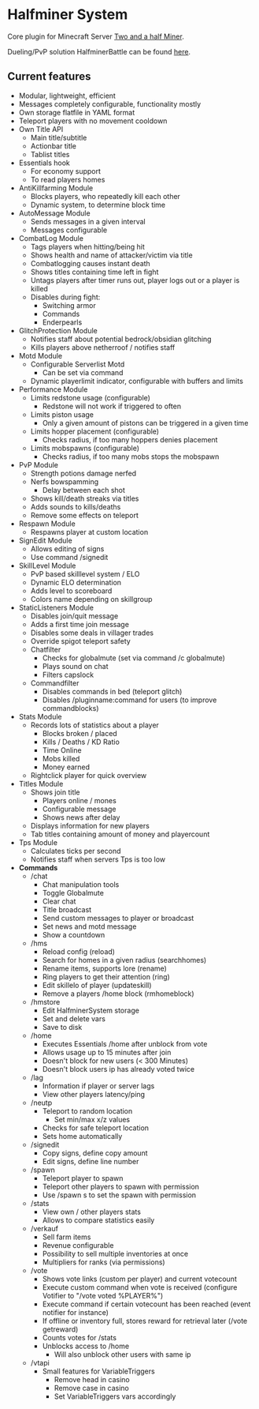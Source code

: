 # Halfminer System
Core plugin for Minecraft Server [Two and a half Miner](https://halfminer.de).

Dueling/PvP solution HalfminerBattle can be found [here](/Kakifrucht/HalfminerBattle).

Current features
-------
- Modular, lightweight, efficient
- Messages completely configurable, functionality mostly
- Own storage flatfile in YAML format
- Teleport players with no movement cooldown
- Own Title API
  - Main title/subtitle
  - Actionbar title
  - Tablist titles
- Essentials hook
  - For economy support
  - To read players homes
- AntiKillfarming Module
  - Blocks players, who repeatedly kill each other
  - Dynamic system, to determine block time
- AutoMessage Module
  - Sends messages in a given interval
  - Messages configurable
- CombatLog Module
  - Tags players when hitting/being hit
  - Shows health and name of attacker/victim via title
  - Combatlogging causes instant death
  - Shows titles containing time left in fight
  - Untags players after timer runs out, player logs out or a player is killed
  - Disables during fight:
    - Switching armor
    - Commands
    - Enderpearls
- GlitchProtection Module
  - Notifies staff about potential bedrock/obsidian glitching
  - Kills players above netherroof / notifies staff
- Motd Module
  - Configurable Serverlist Motd
    - Can be set via command
  - Dynamic playerlimit indicator, configurable with buffers and limits
- Performance Module
  - Limits redstone usage (configurable)
    - Redstone will not work if triggered to often
  - Limits piston usage
    - Only a given amount of pistons can be triggered in a given time
  - Limits hopper placement (configurable)
    - Checks radius, if too many hoppers denies placement
  - Limits mobspawns (configurable)
    - Checks radius, if too many mobs stops the mobspawn
- PvP Module
  - Strength potions damage nerfed
  - Nerfs bowspamming
    - Delay between each shot
  - Shows kill/death streaks via titles
  - Adds sounds to kills/deaths
  - Remove some effects on teleport
- Respawn Module
  - Respawns player at custom location
- SignEdit Module
  - Allows editing of signs
  - Use command /signedit
- SkillLevel Module
  - PvP based skilllevel system / ELO
  - Dynamic ELO determination
  - Adds level to scoreboard
  - Colors name depending on skillgroup
- StaticListeners Module
  - Disables join/quit message
  - Adds a first time join message
  - Disables some deals in villager trades
  - Override spigot teleport safety
  - Chatfilter
    - Checks for globalmute (set via command /c globalmute)
    - Plays sound on chat
    - Filters capslock
  - Commandfilter
    - Disables commands in bed (teleport glitch)
    - Disables /pluginname:command for users (to improve commandblocks)
- Stats Module
  - Records lots of statistics about a player
    - Blocks broken / placed
    - Kills / Deaths / KD Ratio
    - Time Online
    - Mobs killed
    - Money earned
  - Rightclick player for quick overview
- Titles Module
  - Shows join title
    - Players online / mones
    - Configurable message
    - Shows news after delay
  - Displays information for new players
  - Tab titles containing amount of money and playercount
- Tps Module
  - Calculates ticks per second
  - Notifies staff when servers Tps is too low
- **Commands**
  - /chat
    - Chat manipulation tools
    - Toggle Globalmute
    - Clear chat
    - Title broadcast
    - Send custom messages to player or broadcast
    - Set news and motd message
    - Show a countdown
  - /hms
    - Reload config (reload)
    - Search for homes in a given radius (searchhomes)
    - Rename items, supports lore (rename)
    - Ring players to get their attention (ring)
    - Edit skillelo of player (updateskill)
    - Remove a players /home block (rmhomeblock)
  - /hmstore
    - Edit HalfminerSystem storage
    - Set and delete vars
    - Save to disk
  - /home
    - Executes Essentials /home after unblock from vote
    - Allows usage up to 15 minutes after join
    - Doesn't block for new users (< 300 Minutes)
    - Doesn't block users ip has already voted twice
  - /lag
    - Information if player or server lags
    - View other players latency/ping
  - /neutp
    - Teleport to random location
      - Set min/max x/z values
    - Checks for safe teleport location
    - Sets home automatically
  - /signedit
    - Copy signs, define copy amount
    - Edit signs, define line number
  - /spawn
    - Teleport player to spawn
    - Teleport other players to spawn with permission
    - Use /spawn s to set the spawn with permission
  - /stats
    - View own / other players stats
    - Allows to compare statistics easily
  - /verkauf
    - Sell farm items
    - Revenue configurable
    - Possibility to sell multiple inventories at once
    - Multipliers for ranks (via permissions)
  - /vote
    - Shows vote links (custom per player) and current votecount
    - Execute custom command when vote is received (configure Votifier to "/vote voted %PLAYER%")
    - Execute command if certain votecount has been reached (event notifier for instance)
    - If offline or inventory full, stores reward for retrieval later (/vote getreward)
    - Counts votes for /stats
    - Unblocks access to /home
      - Will also unblock other users with same ip
  - /vtapi
    - Small features for VariableTriggers
      - Remove head in casino
      - Remove case in casino
      - Set VariableTriggers vars accordingly